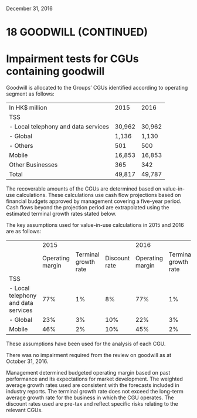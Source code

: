December 31, 2016  

# 18 GOODWILL (CONTINUED)  

# Impairment tests for CGUs containing goodwill  

Goodwill is allocated to the Groups’ CGUs identified according to operating segment as follows:  

<html><body><table><tr><td>In HK$ million</td><td>2015</td><td>2016</td></tr><tr><td>TSS</td><td></td><td></td></tr><tr><td>- Local telephony and data services</td><td>30,962</td><td>30,962</td></tr><tr><td>- Global</td><td>1,136</td><td>1,130</td></tr><tr><td>- Others</td><td>501</td><td>500</td></tr><tr><td>Mobile</td><td>16,853</td><td>16,853</td></tr><tr><td>Other Businesses</td><td>365</td><td>342</td></tr><tr><td>Total</td><td>49,817</td><td>49,787</td></tr></table></body></html>  

The recoverable amounts of the CGUs are determined based on value-in-use calculations. These calculations use cash flow projections based on financial budgets approved by management covering a five-year period. Cash flows beyond the projection period are extrapolated using the estimated terminal growth rates stated below.  

The key assumptions used for value-in-use calculations in 2015 and 2016 are as follows:  

<html><body><table><tr><td rowspan="2"></td><td colspan="3">2015</td><td colspan="3">2016</td></tr><tr><td>Operating margin</td><td>Terminal growth rate</td><td>Discount rate</td><td>Operating margin</td><td>Terminal growth rate</td><td>Discount rate</td></tr><tr><td>TSS</td><td></td><td></td><td></td><td></td><td></td><td></td></tr><tr><td>- Local telephony and data services</td><td>77%</td><td>1%</td><td>8%</td><td>77%</td><td>1%</td><td>8%</td></tr><tr><td>- Global</td><td>23%</td><td>3%</td><td>10%</td><td>22%</td><td>3%</td><td>10%</td></tr><tr><td>Mobile</td><td>46%</td><td>2%</td><td>10%</td><td>45%</td><td>2%</td><td>9%</td></tr></table></body></html>  

These assumptions have been used for the analysis of each CGU.  

There was no impairment required from the review on goodwill as at October 31, 2016.  

Management determined budgeted operating margin based on past performance and its expectations for market development. The weighted average growth rates used are consistent with the forecasts included in industry reports. The terminal growth rate does not exceed the long-term average growth rate for the business in which the CGU operates. The discount rates used are pre-tax and reflect specific risks relating to the relevant CGUs.  